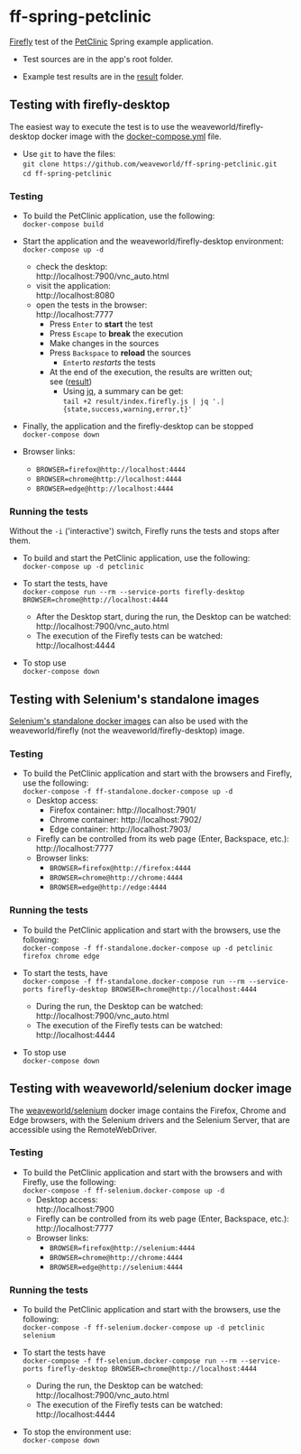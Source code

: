 # ff-spring-petclinic

[Firefly](https://github.com/weaveworld/Firefly) test of the [PetClinic](https://github.com/spring-projects/spring-petclinic) Spring example application.

- Test sources are in the app's root folder.

- Example test results are in the [result](result) folder.

## Testing with firefly-desktop 

The easiest way to execute the test is to use the weaveworld/firefly-desktop docker image with the [docker-compose.yml](docker-compose.yml) file.

- Use `git` to have the files:<br>
  `git clone https://github.com/weaveworld/ff-spring-petclinic.git`<br>
  `cd ff-spring-petclinic`

### Testing

- To build the PetClinic application, use the following:<br>
`docker-compose build`

- Start the application and the weaveworld/firefly-desktop environment:<br>
`docker-compose up -d`
  - check the desktop:<br>
    http://localhost:7900/vnc_auto.html
  - visit the application:<br>
    http://localhost:8080
  - open the tests in the browser:<br>
    http://localhost:7777
    - Press `Enter` to **start** the test
    - Press `Escape` to **break** the execution
    - Make changes in the sources
    - Press `Backspace` to **reload** the sources
      - `Enter`to *restarts* the tests
    - At the end of the execution, the results are written out;<br>
    see ([result](result))
      - Using [jq](https://stedolan.github.io/jq/), a summary can be get:<br>
        `tail +2 result/index.firefly.js | jq '.|{state,success,warning,error,t}'`  
- Finally, the application and the firefly-desktop can be stopped<br>
`docker-compose down`

- Browser links:
  - `BROWSER=firefox@http://localhost:4444`
  - `BROWSER=chrome@http://localhost:4444`
  - `BROWSER=edge@http://localhost:4444`

### Running the tests 

Without the `-i` ('interactive') switch, Firefly runs the tests and stops after them.

- To build and start the PetClinic application, use the following:<br>
  `docker-compose up -d petclinic`

- To start the tests, have<br>
  `docker-compose run --rm --service-ports firefly-desktop BROWSER=chrome@http://localhost:4444`
  - After the Desktop start, during the run, the Desktop can be watched:<br>
    http://localhost:7900/vnc_auto.html
  - The execution of the Firefly tests can be watched:<br>
    http://localhost:4444
- To stop use<br>
  `docker-compose down`

## Testing with Selenium's standalone images 

[Selenium's standalone docker images](https://github.com/SeleniumHQ/docker-selenium#standalone) can also be used with the weaveworld/firefly (not the weaveworld/firefly-desktop) image.

### Testing

- To build the PetClinic application and start with the browsers and Firefly, use the following:<br>
`docker-compose -f ff-standalone.docker-compose up -d`
  - Desktop access:
      - Firefox container: http://localhost:7901/ 
      - Chrome container:  http://localhost:7902/ 
      - Edge container:    http://localhost:7903/ 
  - Firefly can be controlled from its web page (Enter, Backspace, etc.):<br>
    http://localhost:7777
  - Browser links:
    - `BROWSER=firefox@http://firefox:4444`
    - `BROWSER=chrome@http://chrome:4444`
    - `BROWSER=edge@http://edge:4444`
  
### Running the tests 

- To build the PetClinic application and start with the browsers, use the following:<br>
  `docker-compose -f ff-standalone.docker-compose up -d petclinic firefox chrome edge`

- To start the tests, have<br>
  `docker-compose -f ff-standalone.docker-compose run --rm --service-ports firefly-desktop BROWSER=chrome@http://localhost:4444`
  - During the run, the Desktop can be watched:<br>
    http://localhost:7900/vnc_auto.html
  - The execution of the Firefly tests can be watched:<br>
    http://localhost:4444
- To stop use<br>
  `docker-compose down`

## Testing with weaveworld/selenium docker image 

The [weaveworld/selenium](https://github.com/weaveworld/ubuntu-desktop#selenium-weaveworldselenium) docker image contains the Firefox, Chrome and Edge browsers, with the Selenium drivers and the Selenium Server, that are accessible using the RemoteWebDriver.

### Testing

- To build the PetClinic application and start with the browsers and with Firefly, use the following:<br>
`docker-compose -f ff-selenium.docker-compose up -d`
  - Desktop access: <br>
    http://localhost:7900
  - Firefly can be controlled from its web page (Enter, Backspace, etc.):<br>
    http://localhost:7777
  - Browser links:
    - `BROWSER=firefox@http://selenium:4444`
    - `BROWSER=chrome@http://chrome:4444`
    - `BROWSER=edge@http://selenium:4444`

### Running the tests 

- To build the PetClinic application and start with the browsers, use the following:<br>
  `docker-compose -f ff-selenium.docker-compose up -d petclinic selenium`

- To start the tests have<br>
  `docker-compose -f ff-selenium.docker-compose run --rm --service-ports firefly-desktop BROWSER=chrome@http://localhost:4444`
  - During the run, the Desktop can be watched:<br>
    http://localhost:7900/vnc_auto.html
  - The execution of the Firefly tests can be watched:<br>
    http://localhost:4444
- To stop the environment use:<br>
  `docker-compose down`